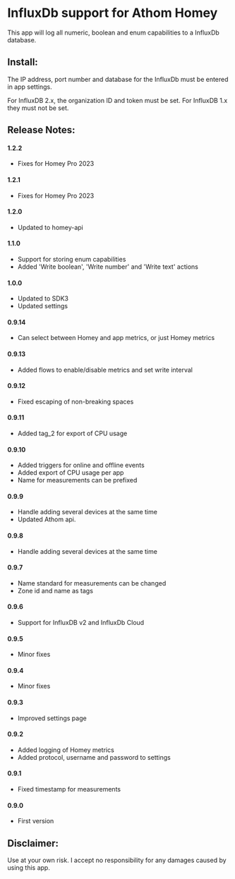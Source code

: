 # InfluxDb support for Athom Homey

This app will log all numeric, boolean and enum capabilities to a InfluxDb database.

## Install:

The IP address, port number and database for the InfluxDb must be entered in app settings.

For InfluxDB 2.x, the organization ID and token must be set.  For InfluxDB 1.x they must not be set.

## Release Notes:

#### 1.2.2

- Fixes for Homey Pro 2023

#### 1.2.1

- Fixes for Homey Pro 2023

#### 1.2.0

- Updated to homey-api

#### 1.1.0

- Support for storing enum capabilities
- Added 'Write boolean', 'Write number' and 'Write text' actions

#### 1.0.0

- Updated to SDK3
- Updated settings

#### 0.9.14

- Can select between Homey and app metrics, or just Homey metrics

#### 0.9.13

- Added flows to enable/disable metrics and set write interval 

#### 0.9.12

- Fixed escaping of non-breaking spaces

#### 0.9.11

- Added tag_2 for export of CPU usage

#### 0.9.10

- Added triggers for online and offline events
- Added export of CPU usage per app
- Name for measurements can be prefixed

#### 0.9.9

- Handle adding several devices at the same time
- Updated Athom api.

#### 0.9.8

- Handle adding several devices at the same time

#### 0.9.7

- Name standard for measurements can be changed
- Zone id and name as tags

#### 0.9.6

- Support for InfluxDB v2 and InfluxDb Cloud

#### 0.9.5

- Minor fixes

#### 0.9.4

- Minor fixes

#### 0.9.3

- Improved settings page

#### 0.9.2

- Added logging of Homey metrics
- Added protocol, username and password to settings

#### 0.9.1

- Fixed timestamp for measurements

#### 0.9.0

- First version


## Disclaimer:

Use at your own risk. I accept no responsibility for any damages caused by using this app.
